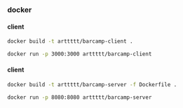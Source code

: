 ### docker

#### client

```bash
docker build -t arttttt/barcamp-client .
```

```bash
docker run -p 3000:3000 arttttt/barcamp-client
```

#### client

```bash
docker build -t arttttt/barcamp-server -f Dockerfile .
```

```bash
docker run -p 8080:8080 arttttt/barcamp-server
```
